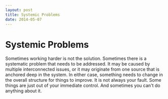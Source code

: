 ```yaml
---
layout: post
title: Systemic Problems
date: 2014-05-07
---
```


# Systemic Problems

Sometimes working harder is not the solution. Sometimes there is a systematic problem that needs to be addressed. It may be caused by multiple interconnected issues, or it may originate from one source that is anchored deep in the system. In either case, something needs to change in the overall structure for things to improve. It is not always your fault. Some things are just out of your immediate control. And sometimes you can't do anything about it.
